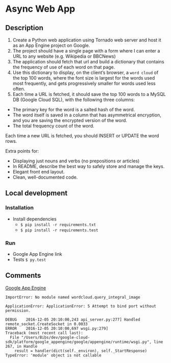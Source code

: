 # Async Web App

## Description

1. Create a Python web application using Tornado web server and host it as an App Engine project on Google.
2. The project should have a single page with a form where I can enter a URL to any website (e.g. Wikipedia or BBCNews)
3. The application should fetch that url and build a dictionary that contains the frequency of use of each word on that page.
4. Use this dictionary to display, on the client’s browser, a `word cloud` of the top 100 words, where the font size is largest for the words used most frequently, and gets progressively smaller for words used less often.
5. Each time a URL is fetched, it should save the top 100 words to a MySQL DB (Google Cloud SQL), with the following three columns:
  - The primary key for the word is a salted hash of the word.
  - The word itself is saved in a column that has asymmetrical encryption, and you are saving the encrypted version of the word.
  - The total frequency count of the word.

Each time a new URL is fetched, you should INSERT or UPDATE the word rows.
 
 
Extra points for:
  - Displaying just nouns and verbs (no prepositions or articles)
  - In README, describe the best way to safely store and manage the keys.
  - Elegant front end layout.
  - Clean, well-documented code.

## Local development

### Installation
- Install dependencies
  - `$ pip install -r requirements.txt`
  - `$ pip install -r requirements.test`

### Run
- Google App Engine link
- Tests `$ py.test`

## Comments

[Google App Engine](https://async-web-app.appspot.com/)

```
ImportError: No module named wordcloud.query_integral_image
```

```
ApplicationError: ApplicationError: 5 Attempt to bind port without permission.

DEBUG    2016-12-05 20:10:00,243 api_server.py:277] Handled remote_socket.CreateSocket in 0.0033
ERROR    2016-12-05 20:10:00,697 wsgi.py:279] 
Traceback (most recent call last):
  File "/Users/Bibs/dev/google-cloud-sdk/platform/google_appengine/google/appengine/runtime/wsgi.py", line 267, in Handle
    result = handler(dict(self._environ), self._StartResponse)
TypeError: 'module' object is not callable
```